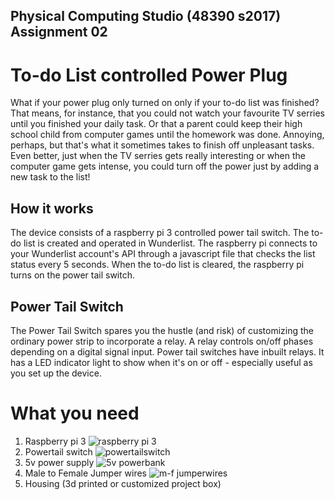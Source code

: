 ## Physical Computing Studio (48390 s2017) Assignment 02

# To-do List controlled Power Plug

What if your power plug only turned on only if your to-do list was finished? That means, for instance, that you could not watch your favourite TV serries until you finished your daily task. Or that a parent could keep their high school child from computer games until the homework was done. Annoying, perhaps, but that's what it sometimes takes to finish off unpleasant tasks. Even better, just when the TV serries gets really interesting or when the computer game gets intense, you could turn off the power just by adding a new task to the list!

## How it works

The device consists of a raspberry pi 3 controlled power tail switch. The to-do list is created and operated in Wunderlist. The raspberry pi connects to your Wunderlist account's API through a javascript file that checks the list status every 5 seconds. When the to-do list is cleared, the raspberry pi turns on the power tail switch.

## Power Tail Switch

The Power Tail Switch spares you the hustle (and risk) of customizing the ordinary power strip to incorporate a relay. A relay controls on/off phases depending on a digital signal input. Power tail switches have inbuilt relays. It has a LED indicator light to show when it's on or off - especially useful as you set up the device.

# What you need

1. Raspberry pi 3
![raspberry pi 3](https://cloud.githubusercontent.com/assets/25465148/24256591/f3d87660-0fbe-11e7-8805-3f7cfe53826a.jpg)
2. Powertail switch
![powertailswitch](https://cloud.githubusercontent.com/assets/25465148/24255447/edc45a08-0fbb-11e7-8dc7-aea1863c57dc.jpg)
3. 5v power supply
![5v powerbank](https://cloud.githubusercontent.com/assets/25465148/24256653/19e1cf32-0fbf-11e7-98ca-00d7c08a675f.jpg)
4. Male to Female Jumper wires
![m-f jumperwires](https://cloud.githubusercontent.com/assets/25465148/24256657/1d4cb6a0-0fbf-11e7-937d-e5a945491d41.jpg)
5. Housing (3d printed or customized project box)
